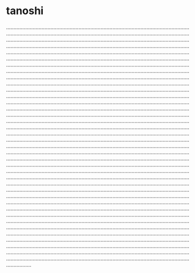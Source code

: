 # tanoshi
.........................................................................................................................................................................................................................................................................................................................................................................................................................................................................................................................................................................................................................................................................................................................................................................................................................................................................................................................................................................................................................................................................................................................................................................................................................................................................................................................................................................................................................................................................................................................................................................................................................................................................................................................................................................................................................................................................................................................................................................................................................................................................................................................................................................................................................................................................................................................................................................................................................................................................................................................................................................................................................................................................................................................................................................................................................................................................................................................................................................................................................................................................................................................................................................................................................................................................................................................................................................................................................................................................................................................................................................................................................................................................................................................................................................................................................................................................................................................................................................................................................................................................................................................................................................................................................................................................................................................................................................................................................................................................................................................................................................................................................................................................................................................................................................................................................................................................................................................